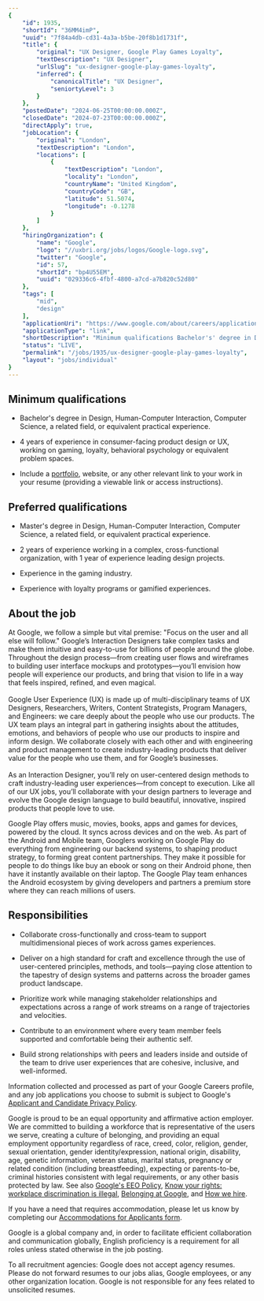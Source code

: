 ```yaml
---
{
	"id": 1935,
	"shortId": "36MM4imP",
	"uuid": "7f84a4db-cd31-4a3a-b5be-20f8b1d1731f",
	"title": {
		"original": "UX Designer, Google Play Games Loyalty",
		"textDescription": "UX Designer",
		"urlSlug": "ux-designer-google-play-games-loyalty",
		"inferred": {
			"canonicalTitle": "UX Designer",
			"seniortyLevel": 3
		}
	},
	"postedDate": "2024-06-25T00:00:00.000Z",
	"closedDate": "2024-07-23T00:00:00.000Z",
	"directApply": true,
	"jobLocation": {
		"original": "London",
		"textDescription": "London",
		"locations": [
			{
				"textDescription": "London",
				"locality": "London",
				"countryName": "United Kingdom",
				"countryCode": "GB",
				"latitude": 51.5074,
				"longitude": -0.1278
			}
		]
	},
	"hiringOrganization": {
		"name": "Google",
		"logo": "//uxbri.org/jobs/logos/Google-logo.svg",
		"twitter": "Google",
		"id": 57,
		"shortId": "bp4U55EM",
		"uuid": "029336c6-4fbf-4800-a7cd-a7b820c52d80"
	},
	"tags": [
		"mid",
		"design"
	],
	"applicationUri": "https://www.google.com/about/careers/applications/apply/b12d1f7a-b692-417c-9a92-f8309a1d40c4/form?src=Online%2FJob%20Board%2Findeed",
	"applicationType": "link",
	"shortDescription": "Minimum qualifications Bachelor's' degree in Design, Human-Computer- Interaction, Computer Science, a related field, or equivalent practical experience. 4 years of experience in consumer-facing-",
	"status": "LIVE",
	"permalink": "/jobs/1935/ux-designer-google-play-games-loyalty",
	"layout": "jobs/individual"
}
---
```

<h2>Minimum qualifications</h2><ul><li><p>Bachelor's degree in Design, Human-Computer Interaction, Computer Science, a related field, or equivalent practical experience.</p></li><li><p>4 years of experience in consumer-facing product design or UX, working on gaming, loyalty, behavioral psychology or equivalent problem spaces.</p></li><li><p>Include a <a target="_blank" rel="noopener noreferrer nofollow" href="https://services.google.com/fh/files/misc/ux_design_portfolio_tips_19.pdf?_ga=2.57648362.1526071990.1596646130-550908309.1593550647">portfolio</a>, website, or any other relevant link to your work in your resume (providing a viewable link or access instructions).</p></li></ul><h2>Preferred qualifications</h2><ul><li><p>Master's degree in Design, Human-Computer Interaction, Computer Science, a related field, or equivalent practical experience.</p></li><li><p>2 years of experience working in a complex, cross-functional organization, with 1 year of experience leading design projects.</p></li><li><p>Experience in the gaming industry.</p></li><li><p>Experience with loyalty programs or gamified experiences.</p></li></ul><h2>About the job</h2><p>At Google, we follow a simple but vital premise: "Focus on the user and all else will follow." Google’s Interaction Designers take complex tasks and make them intuitive and easy-to-use for billions of people around the globe. Throughout the design process—from creating user flows and wireframes to building user interface mockups and prototypes—you’ll envision how people will experience our products, and bring that vision to life in a way that feels inspired, refined, and even magical.<br><br>Google User Experience (UX) is made up of multi-disciplinary teams of UX Designers, Researchers, Writers, Content Strategists, Program Managers, and Engineers: we care deeply about the people who use our products. The UX team plays an integral part in gathering insights about the attitudes, emotions, and behaviors of people who use our products to inspire and inform design. We collaborate closely with each other and with engineering and product management to create industry-leading products that deliver value for the people who use them, and for Google’s businesses.<br><br>As an Interaction Designer, you’ll rely on user-centered design methods to craft industry-leading user experiences—from concept to execution. Like all of our UX jobs, you’ll collaborate with your design partners to leverage and evolve the Google design language to build beautiful, innovative, inspired products that people love to use.</p><p>Google Play offers music, movies, books, apps and games for devices, powered by the cloud. It syncs across devices and on the web. As part of the Android and Mobile team, Googlers working on Google Play do everything from engineering our backend systems, to shaping product strategy, to forming great content partnerships. They make it possible for people to do things like buy an ebook or song on their Android phone, then have it instantly available on their laptop. The Google Play team enhances the Android ecosystem by giving developers and partners a premium store where they can reach millions of users.</p><h2>Responsibilities</h2><ul><li><p>Collaborate cross-functionally and cross-team to support multidimensional pieces of work across games experiences.</p></li><li><p>Deliver on a high standard for craft and excellence through the use of user-centered principles, methods, and tools—paying close attention to the tapestry of design systems and patterns across the broader games product landscape.</p></li><li><p>Prioritize work while managing stakeholder relationships and expectations across a range of work streams on a range of trajectories and velocities.</p></li><li><p>Contribute to an environment where every team member feels supported and comfortable being their authentic self.</p></li><li><p>Build strong relationships with peers and leaders inside and outside of the team to drive user experiences that are cohesive, inclusive, and well-informed.</p></li></ul><p>Information collected and processed as part of your Google Careers profile, and any job applications you choose to submit is subject to Google's <a target="_blank" rel="noopener noreferrer nofollow" href="https://careers.google.com/privacy-policy/">Applicant and Candidate Privacy Policy</a>.</p><p>Google is proud to be an equal opportunity and affirmative action employer. We are committed to building a workforce that is representative of the users we serve, creating a culture of belonging, and providing an equal employment opportunity regardless of race, creed, color, religion, gender, sexual orientation, gender identity/expression, national origin, disability, age, genetic information, veteran status, marital status, pregnancy or related condition (including breastfeeding), expecting or parents-to-be, criminal histories consistent with legal requirements, or any other basis protected by law. See also <a target="_blank" rel="noopener noreferrer nofollow" href="https://www.google.com/about/careers/applications/eeo/">Google's EEO Policy</a>, <a target="_blank" rel="noopener noreferrer nofollow" href="https://careers.google.com/jobs/dist/legal/EEOC_KnowYourRights_10_20.pdf">Know your rights: workplace discrimination is illegal</a>, <a target="_blank" rel="noopener noreferrer nofollow" href="https://about.google/belonging/">Belonging at Google</a>, and <a target="_blank" rel="noopener noreferrer nofollow" href="https://careers.google.com/how-we-hire/">How we hire</a>.</p><p>If you have a need that requires accommodation, please let us know by completing our <a target="_blank" rel="noopener noreferrer nofollow" href="https://goo.gl/forms/aBt6Pu71i1kzpLHe2">Accommodations for Applicants form</a>.</p><p>Google is a global company and, in order to facilitate efficient collaboration and communication globally, English proficiency is a requirement for all roles unless stated otherwise in the job posting.</p><p>To all recruitment agencies: Google does not accept agency resumes. Please do not forward resumes to our jobs alias, Google employees, or any other organization location. Google is not responsible for any fees related to unsolicited resumes.</p>
